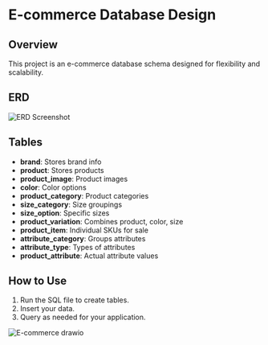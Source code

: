 # E-commerce Database Design

## Overview
This project is an e-commerce database schema designed for flexibility and scalability.

## ERD
![ERD Screenshot](./erd.png)

## Tables
- **brand**: Stores brand info
- **product**: Stores products
- **product_image**: Product images
- **color**: Color options
- **product_category**: Product categories
- **size_category**: Size groupings
- **size_option**: Specific sizes
- **product_variation**: Combines product, color, size
- **product_item**: Individual SKUs for sale
- **attribute_category**: Groups attributes
- **attribute_type**: Types of attributes
- **product_attribute**: Actual attribute values

## How to Use
1. Run the SQL file to create tables.
2. Insert your data.
3. Query as needed for your application.

![E-commerce drawio](https://github.com/user-attachments/assets/584bdec7-007f-4074-bc2a-c0f7077cd17b)
